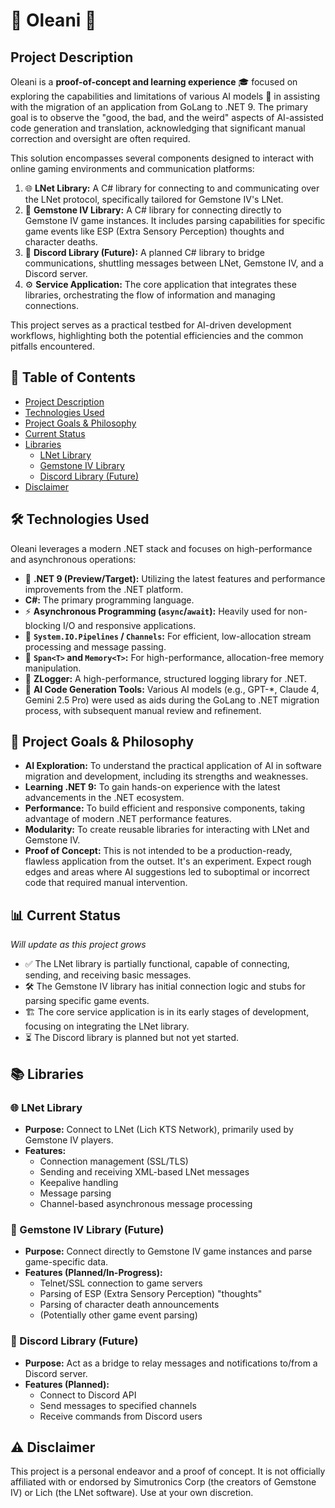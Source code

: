 # 🔮 Oleani 🔮

## Project Description

Oleani is a **proof-of-concept and learning experience** 🎓 focused on exploring the capabilities and limitations of various AI models 🤖 in assisting with the migration of an application from GoLang to .NET 9. The primary goal is to observe the "good, the bad, and the weird" aspects of AI-assisted code generation and translation, acknowledging that significant manual correction and oversight are often required.

This solution encompasses several components designed to interact with online gaming environments and communication platforms:

1.  🌐 **LNet Library:** A C# library for connecting to and communicating over the LNet protocol, specifically tailored for Gemstone IV's LNet.
2.  💎 **Gemstone IV Library:** A C# library for connecting directly to Gemstone IV game instances. It includes parsing capabilities for specific game events like ESP (Extra Sensory Perception) thoughts and character deaths.
3.  💬 **Discord Library (Future):** A planned C# library to bridge communications, shuttling messages between LNet, Gemstone IV, and a Discord server.
4.  ⚙️ **Service Application:** The core application that integrates these libraries, orchestrating the flow of information and managing connections.

This project serves as a practical testbed for AI-driven development workflows, highlighting both the potential efficiencies and the common pitfalls encountered.

## 📜 Table of Contents

*   [Project Description](#project-description)
*   [Technologies Used](#technologies-used)
*   [Project Goals & Philosophy](#project-goals--philosophy)
*   [Current Status](#current-status)
*   [Libraries](#libraries)
    *   [LNet Library](#lnet-library)
    *   [Gemstone IV Library](#gemstone-iv-library)
    *   [Discord Library (Future)](#discord-library-future)
*   [Disclaimer](#disclaimer)

## 🛠️ Technologies Used

Oleani leverages a modern .NET stack and focuses on high-performance and asynchronous operations:

*   🚀 **.NET 9 (Preview/Target):** Utilizing the latest features and performance improvements from the .NET platform.
*   **C#:** The primary programming language.
*   ⚡ **Asynchronous Programming (`async`/`await`):** Heavily used for non-blocking I/O and responsive applications.
*   🌊 **`System.IO.Pipelines` / `Channels`:** For efficient, low-allocation stream processing and message passing.
*   🧠 **`Span<T>` and `Memory<T>`:** For high-performance, allocation-free memory manipulation.
*   📝 **ZLogger:** A high-performance, structured logging library for .NET.
*   🤖 **AI Code Generation Tools:** Various AI models (e.g., GPT-*, Claude 4, Gemini 2.5 Pro) were used as aids during the GoLang to .NET migration process, with subsequent manual review and refinement.

## 🎯 Project Goals & Philosophy

*   **AI Exploration:** To understand the practical application of AI in software migration and development, including its strengths and weaknesses.
*   **Learning .NET 9:** To gain hands-on experience with the latest advancements in the .NET ecosystem.
*   **Performance:** To build efficient and responsive components, taking advantage of modern .NET performance features.
*   **Modularity:** To create reusable libraries for interacting with LNet and Gemstone IV.
*   **Proof of Concept:** This is not intended to be a production-ready, flawless application from the outset. It's an experiment. Expect rough edges and areas where AI suggestions led to suboptimal or incorrect code that required manual intervention.

## 📊 Current Status

*Will update as this project grows*

*   ✅ The LNet library is partially functional, capable of connecting, sending, and receiving basic messages.
*   🛠️ The Gemstone IV library has initial connection logic and stubs for parsing specific game events.
*   🏗️ The core service application is in its early stages of development, focusing on integrating the LNet library.
*   ⏳ The Discord library is planned but not yet started.

## 📚 Libraries

### 🌐 LNet Library

*   **Purpose:** Connect to LNet (Lich KTS Network), primarily used by Gemstone IV players.
*   **Features:**
    *   Connection management (SSL/TLS)
    *   Sending and receiving XML-based LNet messages
    *   Keepalive handling
    *   Message parsing
    *   Channel-based asynchronous message processing

### 💎 Gemstone IV Library (Future)

*   **Purpose:** Connect directly to Gemstone IV game instances and parse game-specific data.
*   **Features (Planned/In-Progress):**
    *   Telnet/SSL connection to game servers
    *   Parsing of ESP (Extra Sensory Perception) "thoughts"
    *   Parsing of character death announcements
    *   (Potentially other game event parsing)

### 💬 Discord Library (Future)

*   **Purpose:** Act as a bridge to relay messages and notifications to/from a Discord server.
*   **Features (Planned):**
    *   Connect to Discord API
    *   Send messages to specified channels
    *   Receive commands from Discord users

## ⚠️ Disclaimer

This project is a personal endeavor and a proof of concept. It is not officially affiliated with or endorsed by Simutronics Corp (the creators of Gemstone IV) or Lich (the LNet software). Use at your own discretion.
